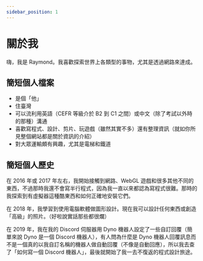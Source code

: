 ```yaml
---
sidebar_position: 1
---
```


# 關於我

嗨，我是 Raymond。我喜歡探索世界上各類型的事物，尤其是透過網路來達成。

## 簡短個人檔案

- 是個「他」
- 住臺灣
- 可以流利用英語（CEFR 等級介於 B2 到 C1 之間）或中文（除了考試以外時的那種）溝通
- 喜歡寫程式、設計、剪片、玩遊戲（雖然其實不多）還有整理資訊（就如你所見整個網站都是關於資訊的介紹）
- 對大眾運輸頗有興趣，尤其是電梯和鐵道

## 簡短個人歷史

在 2016 年或 2017 年左右，我開始接觸到網路、WebGL 遊戲和很多其他不同的東西，不過那時我還不會寫半行程式，因為我一直以來都認為寫程式很難。那時的我探索到有虛擬器這種酷東西和如何正確地安裝它們。

在 2018 年，我學習到使用電腦軟體做圖形設計。現在我可以設計任何東西或創造「高級」的照片。（好啦說實話那些都很爛）

在 2019 年，我在我的 Discord 伺服器用 Dyno 機器人設定了一些自訂回覆（簡單來說 Dyno 是一個 Discord 機器人），有人問為什麼是 Dyno 機器人回覆訊息而不是一個真的以我自訂名稱的機器人做自動回覆（不像是自動回應），所以我去查了「如何寫一個 Discord 機器人」，最後就開始了我一去不復返的程式設計旅途。